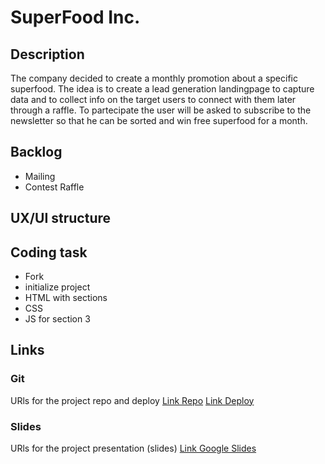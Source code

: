 # SuperFood Inc.

## Description
The company decided to create a monthly promotion about a specific superfood. The idea is to create a lead generation landingpage to capture data and to collect info on the target users to connect with them later through a raffle. To partecipate the user will be asked to subscribe to the newsletter so that he can be sorted and win free superfood for a month.


## Backlog
- Mailing
- Contest Raffle

## UX/UI structure


## Coding task 
- Fork
- initialize project
- HTML with sections
- CSS
- JS for section 3




## Links


### Git
URls for the project repo and deploy
[Link Repo](https://github.com/francescaropolo/superfood-of-the-month)
[Link Deploy](https://francescaropolo.github.io/superfood-of-the-month/)


### Slides
URls for the project presentation (slides)
[Link Google Slides](https://docs.google.com/presentation/d/1WmZ7wCoCWHLKP-VnyDQ4UdG6qoPMroVIAYK7H0jcwNY/edit?usp=sharing)

